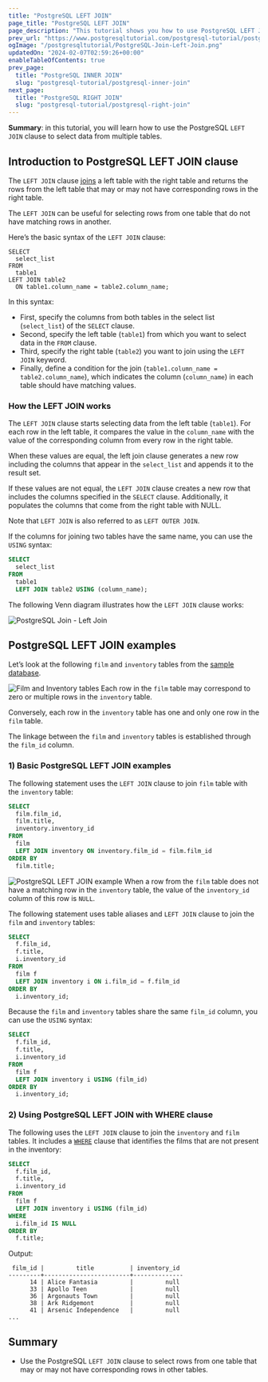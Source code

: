 ```yaml
---
title: "PostgreSQL LEFT JOIN"
page_title: "PostgreSQL LEFT JOIN"
page_description: "This tutorial shows you how to use PostgreSQL LEFT JOIN clause to select rows from one table that may or may not have corresponding rows in another table."
prev_url: "https://www.postgresqltutorial.com/postgresql-tutorial/postgresql-left-join/"
ogImage: "/postgresqltutorial/PostgreSQL-Join-Left-Join.png"
updatedOn: "2024-02-07T02:59:26+00:00"
enableTableOfContents: true
prev_page: 
  title: "PostgreSQL INNER JOIN"
  slug: "postgresql-tutorial/postgresql-inner-join"
next_page: 
  title: "PostgreSQL RIGHT JOIN"
  slug: "postgresql-tutorial/postgresql-right-join"
---
```





**Summary**: in this tutorial, you will learn how to use the PostgreSQL `LEFT JOIN` clause to select data from multiple tables.


## Introduction to PostgreSQL LEFT JOIN clause

The `LEFT JOIN` clause [joins](postgresql-joins) a left table with the right table and returns the rows from the left table that may or may not have corresponding rows in the right table.

The `LEFT JOIN` can be useful for selecting rows from one table that do not have matching rows in another.

Here’s the basic syntax of the `LEFT JOIN` clause:


```sqlsql
SELECT 
  select_list 
FROM 
  table1
LEFT JOIN table2 
  ON table1.column_name = table2.column_name;
```
In this syntax:

* First, specify the columns from both tables in the select list (`select_list`) of the `SELECT` clause.
* Second, specify the left table (`table1`) from which you want to select data in the `FROM` clause.
* Third, specify the right table (`table2`) you want to join using the `LEFT JOIN` keyword.
* Finally, define a condition for the join (`table1.column_name = table2.column_name`), which indicates the column (`column_name`) in each table should have matching values.


### How the LEFT JOIN works

The `LEFT JOIN` clause starts selecting data from the left table (`table1`). For each row in the left table, it compares the value in the `column_name` with the value of the corresponding column from every row in the right table.

When these values are equal, the left join clause generates a new row including the columns that appear in the `select_list` and appends it to the result set.

If these values are not equal, the `LEFT JOIN` clause creates a new row that includes the columns specified in the `SELECT` clause. Additionally, it populates the columns that come from the right table with NULL.

Note that `LEFT JOIN` is also referred to as `LEFT OUTER JOIN`.

If the columns for joining two tables have the same name, you can use the `USING` syntax:


```sql
SELECT 
  select_list 
FROM 
  table1 
  LEFT JOIN table2 USING (column_name);
```
The following Venn diagram illustrates how the `LEFT JOIN` clause works:

![PostgreSQL Join - Left Join](/postgresqltutorial/PostgreSQL-Join-Left-Join.png)
## PostgreSQL LEFT JOIN examples

Let’s look at the following `film` and `inventory` tables from the [sample database](../postgresql-getting-started/postgresql-sample-database).


![Film and Inventory tables](/postgresqltutorial/film-and-inventory-tables.png)
Each row in the `film` table may correspond to zero or multiple rows in the `inventory` table.

Conversely, each row in the `inventory` table has one and only one row in the `film` table.

The linkage between the `film` and `inventory` tables is established through the `film_id` column.


### 1\) Basic PostgreSQL LEFT JOIN examples

The following statement uses the `LEFT JOIN` clause to join `film` table with the `inventory` table:


```sql
SELECT 
  film.film_id, 
  film.title, 
  inventory.inventory_id 
FROM 
  film 
  LEFT JOIN inventory ON inventory.film_id = film.film_id 
ORDER BY 
  film.title;
```

![PostgreSQL LEFT JOIN example](/postgresqltutorial/PostgreSQL-LEFT-JOIN-join-two-tables-example.png)
When a row from the `film` table does not have a matching row in the `inventory` table, the value of the `inventory_id` column of this row is `NULL`.

The following statement uses table aliases and `LEFT JOIN` clause to join the `film` and `inventory` tables:


```sql
SELECT 
  f.film_id, 
  f.title, 
  i.inventory_id 
FROM 
  film f
  LEFT JOIN inventory i ON i.film_id = f.film_id 
ORDER BY 
  i.inventory_id;
```
Because the `film` and `inventory` tables share the same `film_id` column, you can use the `USING` syntax:


```sql
SELECT 
  f.film_id, 
  f.title, 
  i.inventory_id 
FROM 
  film f
  LEFT JOIN inventory i USING (film_id)
ORDER BY 
  i.inventory_id;
```

### 2\) Using PostgreSQL LEFT JOIN with WHERE clause

The following uses the `LEFT JOIN` clause to join the `inventory` and `film` tables. It includes a [`WHERE`](postgresql-where) clause that identifies the films that are not present in the inventory:


```sql
SELECT 
  f.film_id, 
  f.title, 
  i.inventory_id 
FROM 
  film f 
  LEFT JOIN inventory i USING (film_id) 
WHERE 
  i.film_id IS NULL 
ORDER BY 
  f.title;
```
Output:


```
 film_id |         title          | inventory_id
---------+------------------------+--------------
      14 | Alice Fantasia         |         null
      33 | Apollo Teen            |         null
      36 | Argonauts Town         |         null
      38 | Ark Ridgemont          |         null
      41 | Arsenic Independence   |         null
...
```

## Summary

* Use the PostgreSQL `LEFT JOIN` clause to select rows from one table that may or may not have corresponding rows in other tables.

